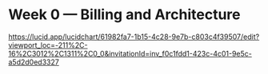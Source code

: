 # Week 0 — Billing and Architecture
https://lucid.app/lucidchart/61982fa7-1b15-4c28-9e7b-c803c4f39507/edit?viewport_loc=-211%2C-16%2C3012%2C1311%2C0_0&invitationId=inv_f0c1fdd1-423c-4c01-9e5c-a5d2d0ed3327
